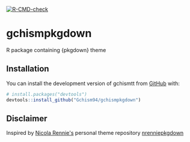 <!-- badges: start -->
  [![R-CMD-check](https://github.com/nrennie/nrenniepkgdown/workflows/R-CMD-check/badge.svg)](https://github.com/Gchism94/gchismpkgdown/actions)
<!-- badges: end -->

# gchismpkgdown

R package containing {pkgdown} theme

## Installation

You can install the development version of gchismtt from [GitHub](https://github.com/Gchism94/gchismtt/) with:

``` r
# install.packages("devtools")
devtools::install_github("Gchism94/gchismpkgdown")
```

## Disclaimer
Inspired by [Nicola Rennie's](https://nrennie.rbind.io/) personal theme repository [nrenniepkgdown](https://github.com/nrennie/nrenniepkgdown)
